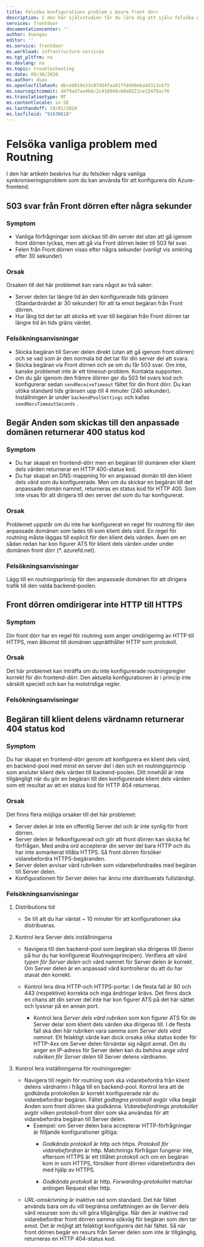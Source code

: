 ```yaml
---
title: Felsöka konfigurations problem i Azure front dörr
description: I den här självstudien får du lära dig att själv felsöka några vanliga problem som du kan använda för din front dörr.
services: frontdoor
documentationcenter: ''
author: duongau
editor: ''
ms.service: frontdoor
ms.workload: infrastructure-services
ms.tgt_pltfrm: na
ms.devlang: na
ms.topic: troubleshooting
ms.date: 09/30/2020
ms.author: duau
ms.openlocfilehash: dbce9019e33c07dd4faa91ffd490eba4d313c675
ms.sourcegitcommit: d479ad7ae4b6c2c416049cb0e0221ce15470acf6
ms.translationtype: MT
ms.contentlocale: sv-SE
ms.lasthandoff: 10/01/2020
ms.locfileid: "91630618"
---
```

# <a name="troubleshooting-common-routing-issues"></a>Felsöka vanliga problem med Routning

I den här artikeln beskrivs hur du felsöker några vanliga synkroniseringsproblem som du kan använda för att konfigurera din Azure-frontend.

## <a name="503-response-from-front-door-after-a-few-seconds"></a>503 svar från Front dörren efter några sekunder

### <a name="symptom"></a>Symptom

* Vanliga förfrågningar som skickas till din server del utan att gå igenom front dörren lyckas, men att gå via Front dörren leder till 503 fel svar.
* Felen från Front dörren visas efter några sekunder (vanligt vis omkring efter 30 sekunder)

### <a name="cause"></a>Orsak

Orsaken till det här problemet kan vara något av två saker:
 
* Server delen tar längre tid än den konfigurerade tids gränsen (Standardvärdet är 30 sekunder) för att ta emot begäran från Front dörren.
* Hur lång tid det tar att skicka ett svar till begäran från Front dörren tar längre tid än tids gräns värdet. 

### <a name="troubleshooting-steps"></a>Felsökningsanvisningar

* Skicka begäran till Server delen direkt (utan att gå igenom front dörren) och se vad som är den normala tid det tar för din server del att svara.
* Skicka begäran via Front dörren och se om du får 503 svar. Om inte, kanske problemet inte är ett timeout-problem. Kontakta supporten.
* Om du går igenom den främre dörren ger du 503 fel svars kod och konfigurerar sedan `sendReceiveTimeout` fältet för din front dörr. Du kan utöka standard tids gränsen upp till 4 minuter (240 sekunder). Inställningen är under `backendPoolSettings` och kallas `sendRecvTimeoutSeconds` . 

## <a name="requests-sent-to-the-custom-domain-returns-400-status-code"></a>Begär Anden som skickas till den anpassade domänen returnerar 400 status kod

### <a name="symptom"></a>Symptom

* Du har skapat en frontend-dörr men en begäran till domänen eller klient dels värden returnerar en HTTP 400-status kod.
* Du har skapat en DNS-mappning för en anpassad domän till den klient dels värd som du konfigurerade. Men om du skickar en begäran till det anpassade domän namnet, returneras en status kod för HTTP 400. Som inte visas för att dirigera till den server del som du har konfigurerat.

### <a name="cause"></a>Orsak

Problemet uppstår om du inte har konfigurerat en regel för routning för den anpassade domänen som lades till som klient dels värd. En regel för routning måste läggas till explicit för den klient dels värden. Även om en sådan redan har kon figurer ATS för klient dels värden under under domänen front dörr (*. azurefd.net).

### <a name="troubleshooting-steps"></a>Felsökningsanvisningar

Lägg till en routningsprincip för den anpassade domänen för att dirigera trafik till den valda backend-poolen.

## <a name="front-door-doesnt-redirect-http-to-https"></a>Front dörren omdirigerar inte HTTP till HTTPS

### <a name="symptom"></a>Symptom

Din front dörr har en regel för routning som anger omdirigering av HTTP till HTTPS, men åtkomst till domänen upprätthåller HTTP som protokoll.

### <a name="cause"></a>Orsak

Det här problemet kan inträffa om du inte konfigurerade routningsregler korrekt för din frontend-dörr. Den aktuella konfigurationen är i princip inte särskilt speciell och kan ha motstridiga regler.

### <a name="troubleshooting-steps"></a>Felsökningsanvisningar

## <a name="request-to-frontend-hostname-returns-404-status-code"></a>Begäran till klient delens värdnamn returnerar 404 status kod

### <a name="symptom"></a>Symptom

 Du har skapat en frontend-dörr genom att konfigurera en klient dels värd, en backend-pool med minst en server del i den och en routningsprincip som ansluter klient dels värden till backend-poolen. Ditt innehåll är inte tillgängligt när du gör en begäran till den konfigurerade klient dels värden som ett resultat av att en status kod för HTTP 404 returneras.

### <a name="cause"></a>Orsak

Det finns flera möjliga orsaker till det här problemet:

* Server delen är inte en offentlig Server del och är inte synlig för front dörren.
* Server delen är felkonfigurerad och gör att front dörren kan skicka fel förfrågan. Med andra ord accepterar din server del bara HTTP och du har inte avmarkerat tillåta HTTPS. Så front dörren försöker vidarebefordra HTTPS-begäranden.
* Server delen avvisar värd rubriken som vidarebefordrades med begäran till Server delen.
* Konfigurationen för Server delen har ännu inte distribuerats fullständigt.

### <a name="troubleshooting-steps"></a>Felsökningsanvisningar

1. Distributions tid
   * Se till att du har väntat ~ 10 minuter för att konfigurationen ska distribueras.

2. Kontrol lera Server dels inställningarna
    * Navigera till den backend-pool som begäran ska dirigeras till (beror på hur du har konfigurerat Routningsprincipen). Verifiera att värd *typen för Server delen* och värd namnet för Server delen är korrekt. Om Server delen är en anpassad värd kontrollerar du att du har stavat den korrekt. 

    * Kontrol lera dina HTTP-och HTTPS-portar. I de flesta fall är 80 och 443 (respektive) korrekta och inga ändringar krävs. Det finns dock en chans att din server del inte har kon figurer ATS på det här sättet och lyssnar på en annan port.

        * Kontrol lera _Server dels värd rubriken_ som kon figurer ATS för de Server delar som klient dels värden ska dirigeras till. I de flesta fall ska den här rubriken vara samma som *Server dels värd namnet*. Ett felaktigt värde kan dock orsaka olika status koder för HTTP-4xx om Server delen förväntar sig något annat. Om du anger en IP-adress för Server delen kan du behöva ange *värd rubriken för Server delen* till Server delens värdnamn.

3. Kontrol lera inställningarna för routningsregler:
    * Navigera till regeln för routning som ska vidarebefordra från klient delens värdnamn i fråga till en backend-pool. Kontrol lera att de godkända protokollen är korrekt konfigurerade när du vidarebefordrar begäran. Fältet *godtagna protokoll* avgör vilka begär Anden som front dörren ska godkänna. *Vidarebefordrings protokollet* avgör vilken protokoll-front dörr som ska användas för att vidarebefordra begäran till Server delen.
         * Exempel: om Server delen bara accepterar HTTP-förfrågningar är följande konfigurationer giltiga:
            * *Godkända protokoll* är http och https. *Protokoll för vidarebefordran* är http. Matchnings förfrågan fungerar inte, eftersom HTTPS är ett tillåtet protokoll och om en begäran kom in som HTTPS, försöker front dörren vidarebefordra den med hjälp av HTTPS.

            * *Godkända protokoll* är http. *Forwarding-protokollet* matchar antingen Request eller http.

    - *URL-omskrivning* är inaktive rad som standard. Det här fältet används bara om du vill begränsa omfattningen av de Server dels värd resurser som du vill göra tillgängliga. När den är inaktive rad vidarebefordrar front dörren samma sökväg för begäran som den tar emot. Det är möjligt att felaktigt konfigurera det här fältet. Så när front dörren begär en resurs från Server delen som inte är tillgänglig, returneras en HTTP 404-status kod.
